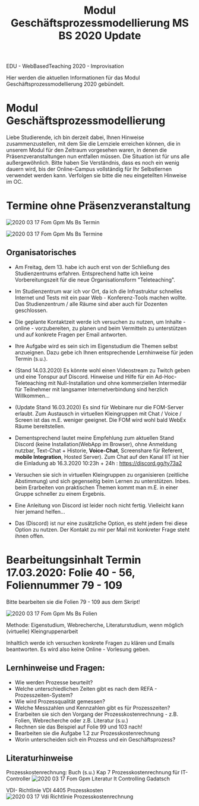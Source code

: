 ﻿---
layout: post
title: Modul Geschäftsprozessmodellierung MS BS 2020 Update

--- 

EDU - WebBasedTeaching 2020 - Improvisation 

Hier werden die aktuellen Informationen für das Modul  Geschäftsprozessmodellierung 2020 gebündelt.

# Modul Geschäftsprozessmodellierung

Liebe Studierende, ich bin derzeit dabei, Ihnen Hinweise  zusammenzustellen, mit dem Sie die Lernziele erreichen können, die in unserem Modul für den Zeitraum vorgesehen waren, in denen die Präsenzveranstaltungen nun entfallen müssen. Die Situation ist für uns alle außergewöhnlich. Bitte haben Sie Verständnis, dass es noch ein wenig dauern wird, bis der Online-Campus vollständig für Ihr Selbstlernen verwendet werden kann. Verfolgen sie bitte die neu eingetellten Hinweise im OC.


# Termine ohne Präsenzveranstaltung 

![2020 03 17 Fom Gpm Ms Bs Termin](/pic/2020-03-17-fom-gpm-ms-bs-termin.png)

![2020 03 17 Fom Gpm Ms Bs Termine](/pic/2020-03-17-fom-gpm-ms-bs-termine.png)

## Organisatorisches 

- Am Freitag, dem 13. habe ich auch erst von der Schließung des Studienzentrums erfahren. Entsprechend hatte ich keine Vorbereitungszeit für die neue Organisationsform "Teleteaching".

- Im Studienzentrum war ich vor Ort, da ich die Infrastruktur schnelles Internet und Tests mit ein paar Web - Konferenz-Tools machen wollte. Das Studienzentrum / alle Räume sind aber auch für Dozenten geschlossen. 

 - Die geplante Kontaktzeit werde ich versuchen zu nutzen, um Inhalte - online - vorzubereiten, zu planen und beim Vermitteln zu unterstützen und  auf konkrete Fragen per Email antworten.

- Ihre Aufgabe wird es sein sich im Eigenstudium die Themen selbst anzueignen. Dazu gebe ich Ihnen entsprechende Lernhinweise für jeden Termin (s.u.).

- (Stand 14.03.2020) Es könnte wohl einen Videostream zu Twitch geben und eine Tonspur auf Discord. Hinweise und Hilfe für ein Ad-Hoc-Teleteaching mit Null-Installation und ohne kommerziellen Intermediär für Teilnehmer mit langsamer Internetverbindung sind herzlich Willkommen... 

- (Update Stand 16.03.2020) Es sind für Webinare nur die FOM-Server erlaubt. Zum Austausch in virtuellen Kleingruppen mit Chat / Voice / Screen ist das m.E. weniger geeignet. Die FOM wird wohl bald WebEx Räume bereitstellen. 

- Dementsprechend lautet meine Empfehlung zum aktuellen Stand Discord (keine Installation(WebApp im Browser), ohne  Anmeldung nutzbar, Text-Chat + Historie, **Voice-Chat**, Screenshare für Referent, **mobile Integration**, Hosted Server). Zum Chat auf den Kanal IIT ist hier die Einladung ab 16.3.2020 10:23h + 24h : <https://discord.gg/ty73a2>

- Versuchen sie sich in virtuellen Kleingruppen zu organisieren (zeitliche Abstimmung) und sich gegenseitig beim Lernen zu unterstützen. Inbes. beim Erarbeiten von praktischen Themen kommt man m.E. in einer Gruppe schneller zu einem Ergebnis. 

- Eine Anleitung von Discord ist leider noch nicht fertig. Vielleicht kann hier jemand helfen... 

- Das (Discord) ist nur eine zusätzliche Option, es steht jedem frei diese Option zu nutzen. Der Kontakt zu mir per Mail mit konkreter Frage steht ihnen offen. 
 
 


# Bearbeitungsinhalt Termin 17.03.2020: Folie 40 - 56, Foliennummer 79 - 109  

Bitte bearbeiten sie die  Folien 79 - 109 aus dem Skript!

![2020 03 17 Fom Gpm Ms Bs Folien](/pic/2020-03-17-fom-gpm-ms-bs-folien.png)

Methode: Eigenstudium, Webrecherche, Literaturstudium, wenn möglich (virtuelle) Kleingruppenarbeit 

Inhaltlich werde ich versuchen konkrete Fragen zu klären und Emails beantworten. Es wird also keine Online - Vorlesung geben. 

## Lernhinweise und Fragen:  

* Wie werden Prozesse beurteilt? 
* Welche unterschiedlichen Zeiten gibt es nach dem REFA - Prozesszeiten-System?  
* Wie wird Prozessqualität gemessen? 
* Welche Messzahlen und Kennzahlen gibt es für Prozesszeiten? 
* Erarbeiten sie sich den Vorgang der Prozesskostenrechnung - z.B. Folien, Webrecherche oder z.B. Literatur (s.u.)  
* Rechnen sie das Beispiel auf Folie 99 und 103 nach! 
* Bearbeiten sie die Aufgabe 1.2 zur Prozesskostenrechnung 
* Worin unterscheiden sich ein Prozess und ein Geschäftsprozess? 

## Literaturhinweise 

Prozesskostenrechnung: Buch (s.u.) Kap 7 Prozesskostenrechnung für IT-Controller 
![2020 03 17 Fom Gpm Literatur It Controlling Gadatsch](/pic/2020-03-17-fom-gpm-literatur-it-controlling-gadatsch.png)

VDI- Richtlinie VDI 4405 Prozesskosten 
![2020 03 17 Vdi Richtlinie Prozesskostenrechnung](/pic/2020-03-17-vdi-richtlinie-prozesskostenrechnung.png)